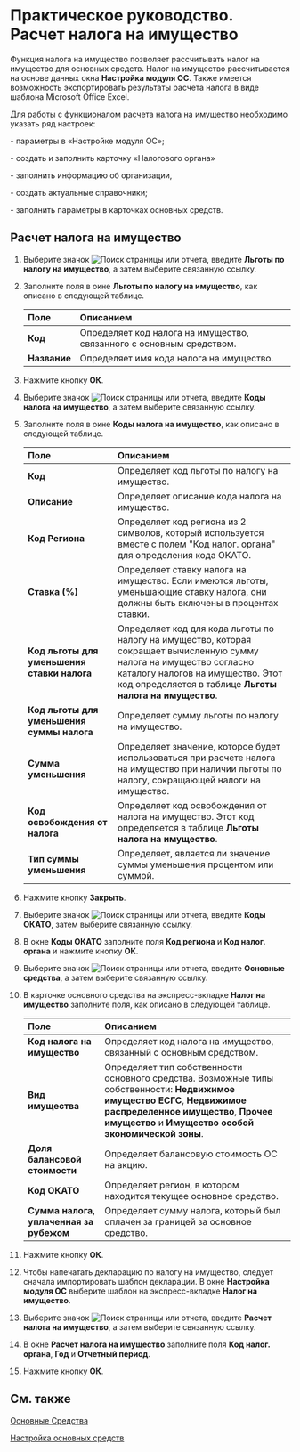 # Практическое руководство. Расчет налога на имущество					 

Функция налога на имущество позволяет рассчитывать налог на имущество для основных средств. Налог на имущество рассчитывается на основе данных окна **Настройка модуля ОС**. Также имеется возможность экспортировать результаты расчета налога в виде шаблона Microsoft Office Excel.

Для работы с функционалом расчета налога на имущество необходимо указать ряд настроек:

\- параметры в «Настройке модуля ОС»;

\- создать и заполнить карточку «Налогового органа»

\- заполнить информацию об организации,

\- создать актуальные справочники;

\- заполнить параметры в карточках основных средств.


## Расчет налога на имущество 

1. Выберите значок ![Поиск страницы или отчета](https://github.com/DianaMalina/dynamics365smb-docs/blob/live/business-central/LocalFunctionality/Russia/1.png), введите **Льготы по налогу на имущество**, а затем выберите связанную ссылку.

2. Заполните поля в окне **Льготы по налогу на имущество**, как описано в следующей таблице.

   | Поле         | Описанием                                                    |
   | :----------- | :----------------------------------------------------------- |
   | **Код**      | Определяет код налога на имущество, связанного с основным средством. |
   | **Название** | Определяет имя кода налога на имущество.                     |

3. Нажмите кнопку **ОК**.

4. Выберите значок ![Поиск страницы или отчета](https://github.com/DianaMalina/dynamics365smb-docs/blob/live/business-central/LocalFunctionality/Russia/1.png), введите **Коды налога на имущество**, а затем выберите связанную ссылку.

5. Заполните поля в окне **Коды налога на имущество**, как описано в следующей таблице.

   | Поле                                        | Описанием                                                    |
   | :------------------------------------------ | :----------------------------------------------------------- |
   | **Код**                                     | Определяет код льготы по налогу на имущество.                |
   | **Описание**                                | Определяет описание кода налога на имущество.                |
   | **Код Региона**                             | Определяет код региона из 2 символов, который используется вместе с полем "Код налог. органа" для определения кода ОКАТО. |
   | **Ставка (%)**                              | Определяет ставку налога на имущество. Если имеются льготы, уменьшающие ставку налога, они должны быть включены в процентах ставки. |
   | **Код льготы для уменьшения ставки налога** | Определяет код для кода льготы по налогу на имущество, которая сокращает вычисленную сумму налога на имущество согласно каталогу налогов на имущество. Этот код определяется в таблице **Льготы налога на имущество**. |
   | **Код льготы для уменьшения суммы налога**  | Определяет сумму льготы по налогу на имущество.              |
   | **Сумма уменьшения**                        | Определяет значение, которое будет использоваться при расчете налога на имущество при наличии льготы по налогу, сокращающей налоги на имущество. |
   | **Код освобождения от налога**              | Определяет код освобождения от налога на имущество. Этот код определяется в таблице **Льготы налога на имущество**. |
   | **Тип суммы уменьшения**                    | Определяет, является ли значение суммы уменьшения процентом или суммой. |

6. Нажмите кнопку **Закрыть**.

7. Выберите значок ![Поиск страницы или отчета](https://github.com/DianaMalina/dynamics365smb-docs/blob/live/business-central/LocalFunctionality/Russia/1.png), введите **Коды ОКАТО**, затем выберите связанную ссылку.

8. В окне **Коды ОКАТО** заполните поля **Код региона** и **Код налог. органа** и нажмите кнопку **ОК**.

9. Выберите значок ![Поиск страницы или отчета](https://github.com/DianaMalina/dynamics365smb-docs/blob/live/business-central/LocalFunctionality/Russia/1.png), введите **Основные средства**, а затем выберите связанную ссылку.

10. В карточке основного средства на экспресс-вкладке **Налог на имущество** заполните поля, как описано в следующей таблице.

    | Поле                                    | Описанием                                                    |
    | :-------------------------------------- | :----------------------------------------------------------- |
    | **Код налога на имущество**             | Определяет код налога на имущество, связанный с основным средством. |
    | **Вид имущества**                       | Определяет тип собственности основного средства. Возможные типы собственности: **Недвижимое имущество ЕСГС**, **Недвижимое распределенное имущество**, **Прочее имущество** и **Имущество особой экономической зоны**. |
    | **Доля балансовой стоимости**           | Определяет балансовую стоимость ОС на акцию.                 |
    | **Код ОКАТО**                           | Определяет регион, в котором находится текущее основное средство. |
    | **Сумма налога, уплаченная за рубежом** | Определяет сумму налога, который был оплачен за границей за основное средство. |

11. Нажмите кнопку **ОК**.

12. Чтобы напечатать декларацию по налогу на имущество, следует сначала импортировать шаблон декларации. В окне **Настройка модуля ОС** выберите шаблон на экспресс-вкладке **Налог на имущество**.

13. Выберите значок ![Поиск страницы или отчета](https://github.com/DianaMalina/dynamics365smb-docs/blob/live/business-central/LocalFunctionality/Russia/1.png), введите **Расчет налога на имущество**, а затем выберите связанную ссылку.

14. В окне **Расчет налога на имущество** заполните поля **Код налог. органа**, **Год** и **Отчетный период**.

15. Нажмите кнопку **ОК**.

 

## См. также

[Основные Средства](https://docs.microsoft.com/ru-ru/dynamics365/business-central/fa-manage)

[Настройка основных средств](https://docs.microsoft.com/ru-ru/dynamics365/business-central/fa-setup)
